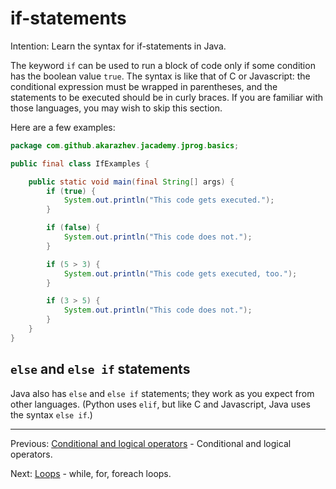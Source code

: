 # if-statements

Intention: Learn the syntax for if-statements in Java.

The keyword `if` can be used to run a block of code only if some condition has the boolean value `true`. 
The syntax is like that of C or Javascript: the conditional expression must be wrapped in parentheses, 
and the statements to be executed should be in curly braces. If you are familiar with those languages, 
you may wish to skip this section.

Here are a few examples:

```java
package com.github.akarazhev.jacademy.jprog.basics;

public final class IfExamples {

    public static void main(final String[] args) {
        if (true) {
            System.out.println("This code gets executed.");
        }

        if (false) {
            System.out.println("This code does not.");
        }

        if (5 > 3) {
            System.out.println("This code gets executed, too.");
        }

        if (3 > 5) {
            System.out.println("This code does not.");
        }
    }
}
```

## `else` and `else if` statements

Java also has `else` and `else if` statements; they work as you expect from other languages. 
(Python uses `elif`, but like C and Javascript, Java uses the syntax `else if`.)

<hr>

Previous: [Conditional and logical operators](cond-log-op.md "Conditional and logical operators") -
Conditional and logical operators.

Next: [Loops](loops.md "Loops") - while, for, foreach loops.